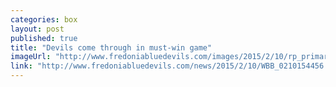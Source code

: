 ```yaml
---
categories: box
layout: post
published: true
title: "Devils come through in must-win game"
imageUrl: "http://www.fredoniabluedevils.com/images/2015/2/10/rp_primary_DSC_0009.jpg"
link: "http://www.fredoniabluedevils.com/news/2015/2/10/WBB_0210154456.aspx"
---
```



